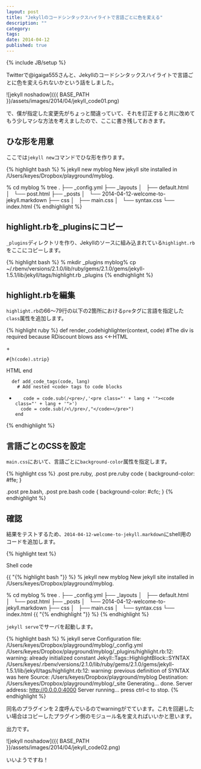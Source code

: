 ```yaml
---
layout: post
title: "Jekyllのコードシンタックスハイライトで言語ごとに色を変える"
description: ""
category: 
tags: 
date: 2014-04-12
published: true
---
```

{% include JB/setup %}

Twitterで@igaiga555さんと、Jekyllのコードシンタックスハイライトで言語ごとに色を変えられないかという話をしました。

![jekyll noshadow]({{ BASE_PATH }}/assets/images/2014/04/jekyll_code01.png)

で、僕が指定した変更先がちょっと間違っていて、それを訂正すると共に改めてもう少しマシな方法を考えましたので、ここに書き残しておきます。

## ひな形を用意

ここでは`jekyll new`コマンドでひな形を作ります。

{% highlight bash %}
% jekyll new myblog
New jekyll site installed in /Users/keyes/Dropbox/playground/myblog.

% cd myblog
% tree
.
├── _config.yml
├── _layouts
│   ├── default.html
│   └── post.html
├── _posts
│   └── 2014-04-12-welcome-to-jekyll.markdown
├── css
│   ├── main.css
│   └── syntax.css
└── index.html
{% endhighlight %}

## highlight.rbを_pluginsにコピー

`_plugins`ディレクトリを作り、Jekyllのソースに組み込まれている`highlight.rb`をここにコピーします。

{% highlight bash %}
% mkdir _plugins
myblog% cp ~/.rbenv/versions/2.1.0/lib/ruby/gems/2.1.0/gems/jekyll-1.5.1/lib/jekyll/tags/highlight.rb _plugins
{% endhighlight %}

## highlight.rbを編集

`highlight.rb`の66〜79行の以下の2箇所における`pre`タグに言語を指定した`class`属性を追加します。

{% highlight ruby %}
      def render_codehighlighter(context, code)
        #The div is required because RDiscount blows ass
        <<-HTML
  <div>
+    <pre class='#{@lang}'><code class='#{@lang}'>#{h(code).strip}</code></pre>
  </div>
        HTML
      end

      def add_code_tags(code, lang)
        # Add nested <code> tags to code blocks
+        code = code.sub(/<pre>/,'<pre class="' + lang + '"><code class="' + lang + '">')
        code = code.sub(/<\/pre>/,"</code></pre>")
      end
{% endhighlight %}

## 言語ごとのCSSを設定

`main.css`において、言語ごとに`background-color`属性を指定します。

{% highlight css %}
.post pre.ruby, .post pre.ruby code {
  background-color: #ffe;
}

.post pre.bash, .post pre.bash code {
  background-color: #cfc;
}
{% endhighlight %}

## 確認

結果をテストするため、`2014-04-12-welcome-to-jekyll.markdown`にshell用のコードを追加します。

{% highlight text %}

Shell code

{{ "{% highlight bash "}} %}
% jekyll new myblog
New jekyll site installed in /Users/keyes/Dropbox/playground/myblog.

% cd myblog
% tree
.
├── _config.yml
├── _layouts
│   ├── default.html
│   └── post.html
├── _posts
│   └── 2014-04-12-welcome-to-jekyll.markdown
├── css
│   ├── main.css
│   └── syntax.css
└── index.html
{{ "{% endhighlight "}} %}
{% endhighlight %}

`jekyll serve`でサーバを起動します。

{% highlight bash %}
% jekyll serve
Configuration file: /Users/keyes/Dropbox/playground/myblog/_config.yml
/Users/keyes/Dropbox/playground/myblog/_plugins/highlight.rb:12: warning: already initialized constant Jekyll::Tags::HighlightBlock::SYNTAX
/Users/keyes/.rbenv/versions/2.1.0/lib/ruby/gems/2.1.0/gems/jekyll-1.5.1/lib/jekyll/tags/highlight.rb:12: warning: previous definition of SYNTAX was here
            Source: /Users/keyes/Dropbox/playground/myblog
       Destination: /Users/keyes/Dropbox/playground/myblog/_site
      Generating... done.
    Server address: http://0.0.0.0:4000
  Server running... press ctrl-c to stop.
{% endhighlight %}

同名のプラグインを２度呼んでいるのでwarningがでています。これを回避したい場合はコピーしたプラグイン側のモジュール名を変えればいいかと思います。

出力です。

![jekyll noshadow]({{ BASE_PATH }}/assets/images/2014/04/jekyll_code02.png)

いいようですね！


